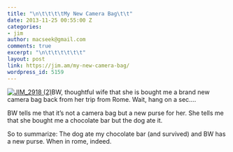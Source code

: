 ```yaml
---
title: "\n\t\t\t\tMy New Camera Bag\t\t"
date: 2013-11-25 00:55:00 Z
categories:
- jim
author: macseek@gmail.com
comments: true
excerpt: "\n\t\t\t\t\t\t"
layout: post
link: https://jim.am/my-new-camera-bag/
wordpress_id: 5159
---
```


[![JIM_2918 (2)](http://jim.am/images/2013/11/JIM_2918-2-1024x682.jpg)](http://jim.am/images/2013/11/JIM_2918-2.jpg)BW, thoughtful wife that she is bought me a brand new camera bag back from her trip from Rome. Wait, hang on a sec….




BW tells me that it’s not a camera bag but a new purse for her. She tells me that she bought me a chocolate bar but the dog ate it.




So to summarize: The dog ate my chocolate bar (and survived) and BW has a new purse. When in rome, indeed.




 


		
